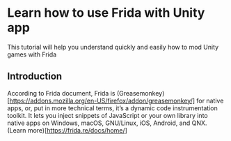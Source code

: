 # Learn how to use Frida with Unity app

This tutorial will help you understand quickly and easily how to mod Unity games with Frida

## Introduction

According to Frida document, Frida is (Greasemonkey)[https://addons.mozilla.org/en-US/firefox/addon/greasemonkey/] for native apps, or, put in more technical terms, it’s a dynamic code instrumentation toolkit. It lets you inject snippets of JavaScript or your own library into native apps on Windows, macOS, GNU/Linux, iOS, Android, and QNX. (Learn more)[https://frida.re/docs/home/]

